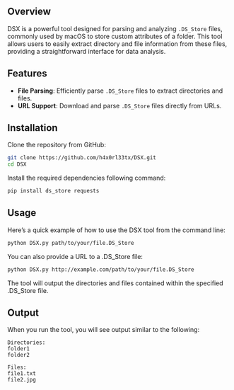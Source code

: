 ## Overview
DSX is a powerful tool designed for parsing and analyzing `.DS_Store` files, commonly used by macOS to store custom attributes of a folder. This tool allows users to easily extract directory and file information from these files, providing a straightforward interface for data analysis.

## Features
- **File Parsing**: Efficiently parse `.DS_Store` files to extract directories and files.
- **URL Support**: Download and parse `.DS_Store` files directly from URLs.

## Installation
Clone the repository from GitHub:

```bash
git clone https://github.com/h4x0rl33tx/DSX.git
cd DSX
```

Install the required dependencies following command:

```bash
pip install ds_store requests
```

## Usage
Here’s a quick example of how to use the DSX tool from the command line:
```bash
python DSX.py path/to/your/file.DS_Store
```
You can also provide a URL to a .DS_Store file:
```bash
python DSX.py http://example.com/path/to/your/file.DS_Store
```
The tool will output the directories and files contained within the specified .DS_Store file.

## Output
When you run the tool, you will see output similar to the following:
```
Directories:
folder1
folder2

Files:
file1.txt
file2.jpg
```
